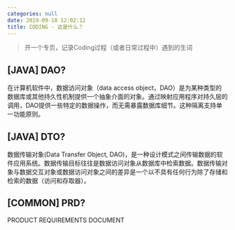 ```yaml
---
categories: null
date: 2019-09-18 12:02:12
title: CODING - 这是什么？
---
```


> 开一个专页，记录Coding过程（或者日常过程中）遇到的生词

<!-- more -->

## [JAVA] DAO?

在计算机软件中，数据访问对象（data access object，DAO）是为某种类型的数据库或其他持久性机制提供一个抽象介面的对象。通过映射应用程序对持久层的调用，DAO提供一些特定的数据操作，而无需暴露数据库细节。这种隔离支持单一功能原则。

## [JAVA] DTO?

数据传输对象(Data Transfer Object, DAO)，是一种设计模式之间传输数据的软件应用系统。数据传输目标往往是数据访问对象从数据库中检索数据。数据传输对象与数据交互对象或数据访问对象之间的差异是一个以不具有任何行为除了存储和检索的数据（访问和存取器）。

## [COMMON] PRD?

PRODUCT REQUIREMENTS DOCUMENT